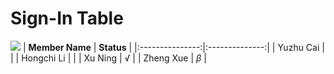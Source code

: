 # Sign-In Table

![](https://github.com/xuning28/FDA_project_group_XN/raw/master/img/sign_in.png)
| **Member Name** |   **Status**   |
|:---------------:|:--------------:|
| Yuzhu Cai       |                |
| Hongchi Li      |                |
| Xu Ning         |       √        |
| Zheng Xue       |   $\beta$      |
